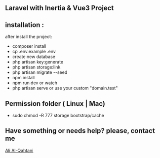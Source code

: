 ## Laravel with Inertia & Vue3 Project

## installation :
after install the project:
- composer install
- cp .env.example .env
- create new database
- php artisan key:generate
- php artisan storage:link
- php artisan migrate --seed
- npm install
- npm run dev or watch
- php artisan serve or use your custom "domain.test"

## Permission folder ( Linux | Mac)
- sudo chmod -R 777 storage bootstrap/cache

## Have something or needs help? please, contact me
<a href='https://alialqahtani.sa' target="_blank">Ali Al-Qahtani</a>
